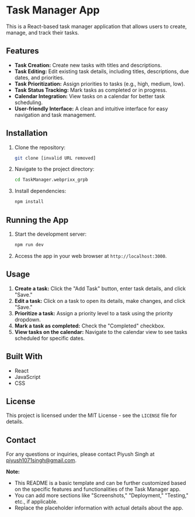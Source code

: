 
# Task Manager App

This is a React-based task manager application that allows users to create, manage, and track their tasks. 

## Features

* **Task Creation:** Create new tasks with titles and descriptions.
* **Task Editing:** Edit existing task details, including titles, descriptions, due dates, and priorities.
* **Task Prioritization:** Assign priorities to tasks (e.g., high, medium, low).
* **Task Status Tracking:** Mark tasks as completed or in progress.
* **Calendar Integration:** View tasks on a calendar for better task scheduling.
* **User-friendly Interface:** A clean and intuitive interface for easy navigation and task management.

## Installation

1. Clone the repository:
   ```bash
   git clone [invalid URL removed]
   ```

2. Navigate to the project directory:
   ```bash
   cd TaskManager.webprixx_grpb
   ```

3. Install dependencies:
   ```bash
   npm install
   ```

## Running the App

1. Start the development server:
   ```bash
   npm run dev
   ```

2. Access the app in your web browser at `http://localhost:3000`.

## Usage

1. **Create a task:** Click the "Add Task" button, enter task details, and click "Save."
2. **Edit a task:** Click on a task to open its details, make changes, and click "Save."
3. **Prioritize a task:** Assign a priority level to a task using the priority dropdown.
4. **Mark a task as completed:** Check the "Completed" checkbox.
5. **View tasks on the calendar:** Navigate to the calendar view to see tasks scheduled for specific dates.

## Built With

* React
* JavaScript
* CSS

## License

This project is licensed under the MIT License - see the `LICENSE` file for details.

## Contact

For any questions or inquiries, please contact Piyush Singh at piyush1071singh@gmail.com.

**Note:**

* This README is a basic template and can be further customized based on the specific features and functionalities of the Task Manager app.
* You can add more sections like "Screenshots," "Deployment," "Testing," etc., if applicable.
* Replace the placeholder information with actual details about the app.
